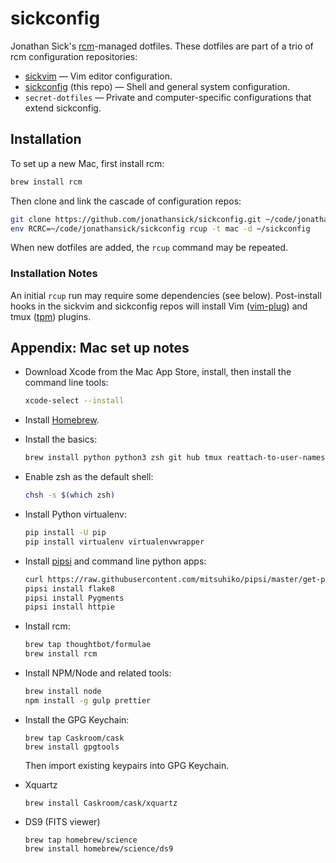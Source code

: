 # sickconfig

Jonathan Sick's [rcm](http://thoughtbot.github.io/rcm/)-managed dotfiles.
These dotfiles are part of a trio of rcm configuration repositories:

- [sickvim](https://github.com/jonathansick/sickvim) — Vim editor configuration.
- [sickconfig](https://github.com/jonathansick/sickconfig) (this repo) — Shell and general system configuration.
- `secret-dotfiles` — Private and computer-specific configurations that extend sickconfig.

## Installation

To set up a new Mac, first install rcm:

```bash
brew install rcm
```

Then clone and link the cascade of configuration repos:

```bash
git clone https://github.com/jonathansick/sickconfig.git ~/code/jonathansick/sickconfig
env RCRC=~/code/jonathansick/sickconfig rcup -t mac -d ~/sickconfig
```

When new dotfiles are added, the `rcup` command may be repeated.

### Installation Notes

An initial `rcup` run may require some dependencies (see below).
Post-install hooks in the sickvim and sickconfig repos will install Vim ([vim-plug](https://github.com/junegunn/vim-plug)) and tmux ([tpm](https://github.com/tmux-plugins/tpm)) plugins.

## Appendix: Mac set up notes

- Download Xcode from the Mac App Store, install, then install the command line tools:

  ```bash
  xcode-select --install
  ```

- Install [Homebrew](http://brew.sh).

- Install the basics:

  ```bash
  brew install python python3 zsh git hub tmux reattach-to-user-namespace ctags ack z ruby node
  ```

- Enable zsh as the default shell:

  ```bash
  chsh -s $(which zsh)
  ```

- Install Python virtualenv:

  ```bash
  pip install -U pip
  pip install virtualenv virtualenvwrapper
  ```

- Install [pipsi](https://github.com/mitsuhiko/pipsi) and command line python apps:

  ```bash
  curl https://raw.githubusercontent.com/mitsuhiko/pipsi/master/get-pipsi.py | python
  pipsi install flake8
  pipsi install Pygments
  pipsi install httpie
  ```

- Install rcm:

  ```bash
  brew tap thoughtbot/formulae
  brew install rcm
  ```

- Install NPM/Node and related tools:

  ```bash
  brew install node
  npm install -g gulp prettier
  ```

- Install the GPG Keychain:

  ```
  brew tap Caskroom/cask
  brew install gpgtools
  ```

  Then import existing keypairs into GPG Keychain.

- Xquartz

  ```
  brew install Caskroom/cask/xquartz
  ```

- DS9 (FITS viewer)

  ```
  brew tap homebrew/science
  brew install homebrew/science/ds9
  ```
